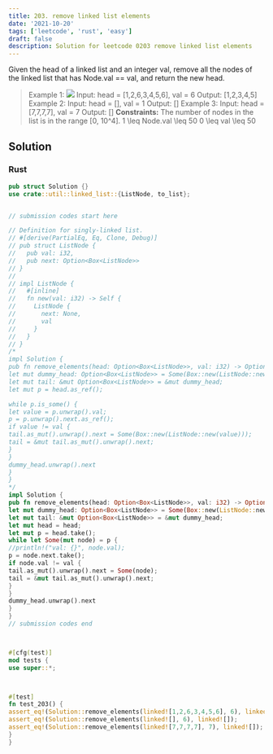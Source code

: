 ```yaml
---
title: 203. remove linked list elements
date: '2021-10-20'
tags: ['leetcode', 'rust', 'easy']
draft: false
description: Solution for leetcode 0203 remove linked list elements
---
```




Given the head of a linked list and an integer val, remove all the nodes of the linked list that has Node.val <TeX>=</TeX><TeX>=</TeX> val, and return the new head.



>   Example 1:
>   ![](https://assets.leetcode.com/uploads/2021/03/06/removelinked-list.jpg)
>   Input: head <TeX>=</TeX> [1,2,6,3,4,5,6], val <TeX>=</TeX> 6
>   Output: [1,2,3,4,5]
>   Example 2:
>   Input: head <TeX>=</TeX> [], val <TeX>=</TeX> 1
>   Output: []
>   Example 3:
>   Input: head <TeX>=</TeX> [7,7,7,7], val <TeX>=</TeX> 7
>   Output: []
**Constraints:**
>   	The number of nodes in the list is in the range [0, 10^4].
>   	1 <TeX>\leq</TeX> Node.val <TeX>\leq</TeX> 50
>   	0 <TeX>\leq</TeX> val <TeX>\leq</TeX> 50


## Solution


### Rust
```rust
pub struct Solution {}
use crate::util::linked_list::{ListNode, to_list};


// submission codes start here

// Definition for singly-linked list.
// #[derive(PartialEq, Eq, Clone, Debug)]
// pub struct ListNode {
//   pub val: i32,
//   pub next: Option<Box<ListNode>>
// }
//
// impl ListNode {
//   #[inline]
//   fn new(val: i32) -> Self {
//     ListNode {
//       next: None,
//       val
//     }
//   }
// }
/*
impl Solution {
pub fn remove_elements(head: Option<Box<ListNode>>, val: i32) -> Option<Box<ListNode>> {
let mut dummy_head: Option<Box<ListNode>> = Some(Box::new(ListNode::new(0)));
let mut tail: &mut Option<Box<ListNode>> = &mut dummy_head;
let mut p = head.as_ref();

while p.is_some() {
let value = p.unwrap().val;
p = p.unwrap().next.as_ref();
if value != val {
tail.as_mut().unwrap().next = Some(Box::new(ListNode::new(value)));
tail = &mut tail.as_mut().unwrap().next;
}
}
dummy_head.unwrap().next
}
}
*/
impl Solution {
pub fn remove_elements(head: Option<Box<ListNode>>, val: i32) -> Option<Box<ListNode>> {
let mut dummy_head: Option<Box<ListNode>> = Some(Box::new(ListNode::new(0)));
let mut tail: &mut Option<Box<ListNode>> = &mut dummy_head;
let mut head = head;
let mut p = head.take();
while let Some(mut node) = p {
//println!("val: {}", node.val);
p = node.next.take();
if node.val != val {
tail.as_mut().unwrap().next = Some(node);
tail = &mut tail.as_mut().unwrap().next;
}
}
dummy_head.unwrap().next
}
}
// submission codes end



#[cfg(test)]
mod tests {
use super::*;



#[test]
fn test_203() {
assert_eq!(Solution::remove_elements(linked![1,2,6,3,4,5,6], 6), linked![1,2,3,4,5]);
assert_eq!(Solution::remove_elements(linked![], 6), linked![]);
assert_eq!(Solution::remove_elements(linked![7,7,7,7], 7), linked![]);
}
}

```
